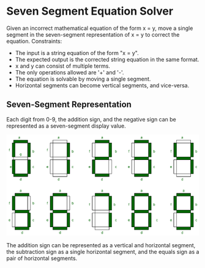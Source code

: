 # Seven Segment Equation Solver

Given an incorrect mathematical equation of the form x = y, move a single segment in the seven-segment representation of x = y to correct the equation.
Constraints:
- The input is a string equation of the form "x = y".
- The expected output is the corrected string equation in the same format.
- x and y can consist of multiple terms.
- The only operations allowed are '+' and '-'.
- The equation is solvable by moving a single segment.
- Horizontal segments can become vertical segments, and vice-versa.


## Seven-Segment Representation
Each digit from 0-9, the addition sign, and the negative sign can be represented as a seven-segment display value.

![Seven segment representation of 0-9](seven_segment_digits.png "Seven segment digit representation")

The addition sign can be represented as a vertical and horizontal segment, the subtraction sign as a single horizontal segment, and the equals sign as a pair of horizontal segments.